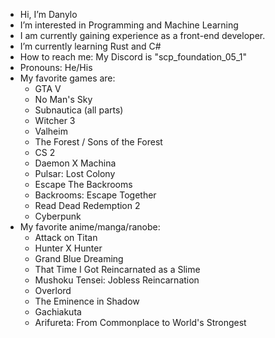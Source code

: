 - Hi, I’m Danylo
- I’m interested in Programming and Machine Learning
- I am currently gaining experience as a front-end developer.
- I’m currently learning Rust and C#
- How to reach me: My Discord is "scp_foundation_05_1"
- Pronouns: He/His
- My favorite games are:
	- GTA V
	- No Man's Sky
	- Subnautica (all parts)
	- Witcher 3
	- Valheim
	- The Forest / Sons of the Forest
	- CS 2
	- Daemon X Machina
	- Pulsar: Lost Colony
	- Escape The Backrooms
	- Backrooms: Escape Together
 	- Read Dead Redemption 2
  	- Cyberpunk
- My favorite anime/manga/ranobe:
	- Attack on Titan
 	- Hunter X Hunter
  	- Grand Blue Dreaming
 	- That Time I Got Reincarnated as a Slime
	- Mushoku Tensei: Jobless Reincarnation
	- Overlord
	- The Eminence in Shadow
 	- Gachiakuta
  	- Arifureta: From Commonplace to World's Strongest
